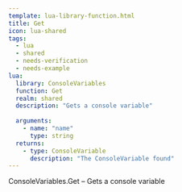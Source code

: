 ```yaml
---
template: lua-library-function.html
title: Get
icon: lua-shared
tags:
  - lua
  - shared
  - needs-verification
  - needs-example
lua:
  library: ConsoleVariables
  function: Get
  realm: shared
  description: "Gets a console variable"
  
  arguments:
    - name: "name"
      type: string
  returns:
    - type: ConsoleVariable
      description: "The ConsoleVariable found"
---
```


<div class="lua__search__keywords">
ConsoleVariables.Get &#x2013; Gets a console variable
</div>
